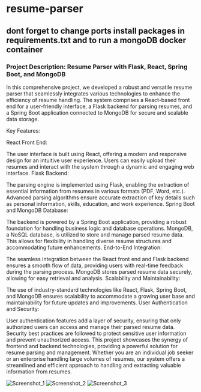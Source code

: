 # resume-parser
## dont forget to change ports install packages in requirements.txt and to run a mongoDB docker container

### Project Description: Resume Parser with Flask, React, Spring Boot, and MongoDB

In this comprehensive project, we developed a robust and versatile resume parser that seamlessly integrates various technologies to enhance the efficiency of resume handling. The system comprises a React-based front end for a user-friendly interface, a Flask backend for parsing resumes, and a Spring Boot application connected to MongoDB for secure and scalable data storage.

Key Features:

React Front End:

The user interface is built using React, offering a modern and responsive design for an intuitive user experience.
Users can easily upload their resumes and interact with the system through a dynamic and engaging web interface.
Flask Backend:

The parsing engine is implemented using Flask, enabling the extraction of essential information from resumes in various formats (PDF, Word, etc.).
Advanced parsing algorithms ensure accurate extraction of key details such as personal information, skills, education, and work experience.
Spring Boot and MongoDB Database:

The backend is powered by a Spring Boot application, providing a robust foundation for handling business logic and database operations.
MongoDB, a NoSQL database, is utilized to store and manage parsed resume data. This allows for flexibility in handling diverse resume structures and accommodating future enhancements.
End-to-End Integration:

The seamless integration between the React front end and Flask backend ensures a smooth flow of data, providing users with real-time feedback during the parsing process.
MongoDB stores parsed resume data securely, allowing for easy retrieval and analysis.
Scalability and Maintainability:

The use of industry-standard technologies like React, Flask, Spring Boot, and MongoDB ensures scalability to accommodate a growing user base and maintainability for future updates and improvements.
User Authentication and Security:

User authentication features add a layer of security, ensuring that only authorized users can access and manage their parsed resume data.
Security best practices are followed to protect sensitive user information and prevent unauthorized access.
This project showcases the synergy of frontend and backend technologies, providing a powerful solution for resume parsing and management. Whether you are an individual job seeker or an enterprise handling large volumes of resumes, our system offers a streamlined and efficient approach to handling and extracting valuable information from resumes.




![Screenshot_1](https://github.com/ChediLahmer/resume-parser/assets/131680831/af1629b2-45b2-4c5e-8164-64e4b9604afd)
![Screenshot_2](https://github.com/ChediLahmer/resume-parser/assets/131680831/d66bd13b-5cd0-4b7c-b5ac-36eea591626b)
![Screenshot_3](https://github.com/ChediLahmer/resume-parser/assets/131680831/b668fbe5-0f5f-47ba-88cf-47926b8c0573)

